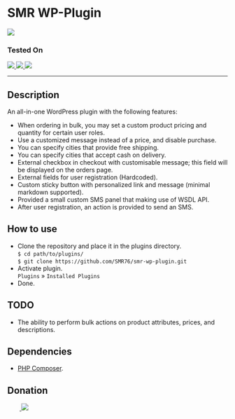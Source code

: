 
# SMR WP-Plugin
<img src="https://img.shields.io/badge/version-1.4.0-37c248"><br>

### Tested On

<a href="https://www.php.net/releases/v7_4_0.php">
    <img src="https://img.shields.io/badge/PHP-v5.3.0-777BB4?logo=PHP&logoColor=white">
</a>
<a href="https://wordpress.org/download/releases/">
    <img src="https://img.shields.io/badge/Wordpress-v7.4.0-0073aa?logo=wordpress">
</a>
<a href="https://developer.woocommerce.com/releases/">
    <img src="https://img.shields.io/badge/WooComerce-v5.3.0-96588A?logo=WooCommerce&logoColor=white">
</a>

---

## Description 

An all-in-one WordPress plugin with the following features:

- When ordering in bulk, you may set a custom product pricing and quantity for certain user roles.
- Use a customized message instead of a price, and disable purchase.
- You can specify cities that provide free shipping.
- You can specify cities that accept cash on delivery.
- External checkbox in checkout with customisable message; this field will be displayed on the orders page.
- External fields for user registration (Hardcoded).
- Custom sticky button with personalized link and message (minimal markdown supported).
- Provided a small custom SMS panel that making use of WSDL API.
- After user registration, an action is provided to send an SMS.

## How to use
- Clone the repository and place it in the plugins directory.<br>
    `$ cd path/to/plugins/`<br>
    `$ git clone https://github.com/SMR76/smr-wp-plugin.git`
- Activate plugin.<br>
    `Plugins` &raquo; `Installed Plugins`
- Done.

## TODO
- The ability to perform bulk actions on product attributes, prices, and descriptions.

## Dependencies
- [PHP Composer](https://getcomposer.org/download/).

## Donation

&emsp;&emsp;<a href="https://www.blockchain.com/bch/address/bitcoincash:qrnwtxsk79kv6mt2hv8zdxy3phkqpkmcxgjzqktwa3">
    <img src="https://img.shields.io/badge/BCH-Donate-f0992e?logo=BitcoinCash&logoColor=f0992e">
</a>
